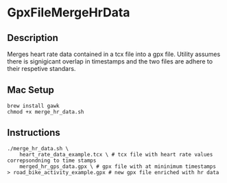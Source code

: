# GpxFileMergeHrData

## Description

Merges heart rate data contained in a tcx file into a gpx file. Utility assumes there is signigicant overlap in timestamps and the two files are adhere to their respetive standars.

## Mac Setup

```
brew install gawk
chmod +x merge_hr_data.sh
```

## Instructions

```
./merge_hr_data.sh \
    heart_rate_data_example.tcx \ # tcx file with heart rate values correpsondning to time stamps
    merged_hr_gps_data.gpx \ # gpx file with at mininimum timestamps
> road_bike_activity_example.gpx # new gpx file enriched with hr data
```
